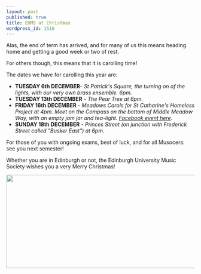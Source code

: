 ```yaml
---
layout: post
published: true
title: EUMS at Christmas
wordpress_id: 1510
---
```


Alas, the end of term has arrived, and for many of us this means heading home and getting a good week or two of rest.

For others though, this means that it is carolling time!

The dates we have for carolling this year are:

* <strong>TUESDAY 6th DECEMBER</strong>- <em>St Patrick's Square, the turning on of the lights, with our very own brass ensemble. 6pm.</em>
* <strong>TUESDAY 13th DECEMBER</strong> - <em>The Pear Tree at 6pm.</em>
* <strong>FRIDAY 16th DECEMBER</strong> - <em>Meadows Carols for St Catharine's Homeless Project at 4pm. Meet on the Compass on the bottom of Middle Meadow Way, with an empty jam jar and tea-light. <a title="Facebook event here" href="https://www.facebook.com/events/115983018514608/" target="_blank">Facebook event here</a>.</em>
* <strong>SUNDAY 18th DECEMBER</strong> - <em>Princes Street (on junction with Frederick Street called "Busker East") at 6pm.</em>

For those of you with ongoing exams, best of luck, and for all Musocers: see you next semester!

Whether you are in Edinburgh or not, the Edinburgh University Music Society wishes you a very Merry Christmas!

<img src="http://eums.eusa.ed.ac.uk/wp-content/uploads/images/w620/merryxmas.png" alt="" width="620" height="250" />
